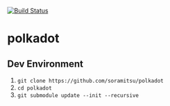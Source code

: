 [![Build Status](https://travis-ci.org/soramitsu/polkadot.svg?branch=master)](https://travis-ci.org/soramitsu/polkadot)

# polkadot

## Dev Environment

1. `git clone https://github.com/soramitsu/polkadot`
2. `cd polkadot`
3. `git submodule update --init --recursive`

